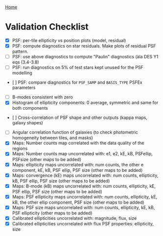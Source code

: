 [Home](./shapepipe.md)

# Validation Checklist

- [x] PSF: per-tile ellipticity vs position plots (model, residual)  
- [x] PSF: compute diagnostics on star residuals. Make plots of residual PSF pattern.
- [ ] PSF: use above diagnostics to compute "Paulin" diagnostics (àla DES Y1 eqs (3.4-3.8)
- [ ] PSF: run diagnostics on 5% of test stars kept unused for the PSF modelling
- [ ] PSF: compare diagnostics for `PSF_SAMP` and `BASIS_TYPE` PSFEx parameters
- [ ] B-modes consistent with zero
- [x] Histogram of ellipticity components: 0 average, symmetric and same for both components
- [ ] Cross-correlation of PSF shape and other outputs (kappa maps, galaxy shapes)
- [ ] Angular correlation function of galaxies (to check photometric homogeneity between tiles, and masks)
- [x] Maps: Number counts map correlated with the data quality of the regions
- [x] Maps: Number counts map uncorrelated with: e1, e2, kE, kB, PSFellip, PSFsize (other maps to be added)
- [x] Maps: ellipticity maps uncorrelated with: num counts, the other e component, kE, kB, PSF ellip, PSF size (other maps to be added)
- [x] Maps: convergence (kE) maps uncorrelated with: num counts, ellipticity, kB, PSF ellip, PSF size (other maps to be added)
- [x] Maps: B-mode (kB) maps uncorrelated with: num counts, ellipticity, kE, PSF ellip, PSF size (other maps to be added)
- [x] Maps: PSF ellipticity maps uncorrelated with: num counts, ellipticity, kE, kB, the other ellip component, PSF size (other maps to be added)
- [x] Maps: PSF size maps uncorrelated with: num counts, ellipticity, kE, kB, PSF ellipticity (other maps to be added)
- [x] Calibrated ellipticities uncorrelated with: magnitude, flux, size
- [x] Calibrated ellipticities uncorrelated with flux PSF properties: ellipticity, size
